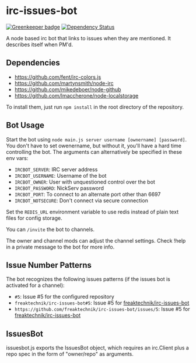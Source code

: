irc-issues-bot
==============

[![Greenkeeper badge](https://badges.greenkeeper.io/freaktechnik/irc-issues-bot.svg)](https://greenkeeper.io/)
[![Dependency Status](https://dependencyci.com/github/freaktechnik/irc-issues-bot/badge)](https://dependencyci.com/github/freaktechnik/irc-issues-bot)

A node based irc bot that links to issues when they are mentioned. It describes itself when PM'd.

Dependencies
------------
  * https://github.com/fent/irc-colors.js
  * https://github.com/martynsmith/node-irc
  * https://github.com/mikedeboer/node-github
  * https://github.com/lmaccherone/node-localstorage

To install them, just run `npm install` in the root directory of the repository.

Bot Usage
---------
Start the bot using `node main.js server username [ownername] [password]`. You don't have to
set owenername, but without it, you'll have a hard time controlling the bot.
The arguments can alternatively be specified in these env vars:
 - `IRCBOT_SERVER`: IRC server address
 - `IRCBOT_USERNAME`: Username of the bot
 - `IRCBOT_OWNER`: User with unquestioned control over the bot
 - `IRCBOT_PASSWORD`: NickServ password
 - `IRCBOT_PORT`: To connect to an alternate port other than 6697
 - `IRCBOT_NOTSECURE`: Don't connect via secure connection

Set the `REDIS_URL` environment variable to use redis instead of plain text files
for config storage.

You can `/invite` the bot to channels.

The owner and channel mods can adjust the channel settings. Check !help in a
private message to the bot for more info.

Issue Number Patterns
---------------
The bot recognizes the following issues patterns (if the issues bot is activated for a channel):

 - `#5`: Issue #5 for the configured repository
 - `freaktechnik/irc-issues-bot#5`: Issue #5 for [freaktechnik/irc-issues-bot](https://github.com/freaktechnik/irc-issues-bot)
 - `https://github.com/freaktechnik/irc-issues-bot/issues/5`: Issue #5 for [freaktechnik/irc-issues-bot](https://github.com/freaktechnik/irc-issues-bot)

IssuesBot
---------
issuesbot.js exports the IssuesBot object, which requires an irc.Client plus a repo spec in the form of "owner/repo" as arguments.
